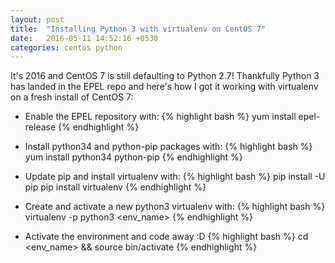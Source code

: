 ```yaml
---
layout: post
title:  "Installing Python 3 with virtualenv on CentOS 7"
date:   2016-05-11 14:52:16 +0530
categories: centos python
---
```

It's 2016 and CentOS 7 is still defaulting to Python 2.7! Thankfully Python 3 has landed in the EPEL repo and here's how I got it working with virtualenv on a fresh install of CentOS 7:

* Enable the EPEL repository with:
{% highlight bash %}
  yum install epel-release
{% endhighlight %}

* Install python34 and python-pip packages with:
{% highlight bash %}
  yum install python34 python-pip
{% endhighlight %}

* Update pip and install virtualenv with:
{% highlight bash %}
  pip install -U pip
  pip install virtualenv
{% endhighlight %}

* Create and activate a new python3 virtualenv with:
{% highlight bash %}
  virtualenv -p python3 <env_name>
{% endhighlight %}

* Activate the environment and code away :D
{% highlight bash %}
  cd <env_name> && source bin/activate
{% endhighlight %}
